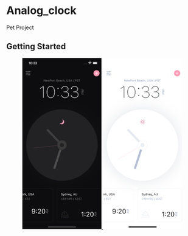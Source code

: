 # Analog_clock

Pet Project

## Getting Started

<p align="center">
    <a href="https://github.com/serk87/analog_clock" align="center">
        <img src="https://github.com/serk87/analog_clock/blob/main/assets/dark.png?raw=true" height="450px">
    </a>
    <a href="https://github.com/serk87/analog_clock" align="center">
        <img src="https://github.com/serk87/analog_clock/blob/main/assets/light.png?raw=true" height="450px">
    </a>
</p>
